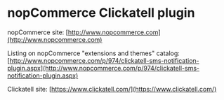 ﻿nopCommerce Clickatell plugin
===========

nopCommerce site: [http://www.nopcommerce.com](http://www.nopcommerce.com)

Listing on nopCommerce "extensions and themes" catalog: [http://www.nopcommerce.com/p/974/clickatell-sms-notification-plugin.aspx](http://www.nopcommerce.com/p/974/clickatell-sms-notification-plugin.aspx)

Clickatell site: [https://www.clickatell.com/](https://www.clickatell.com/)

